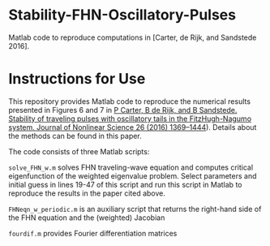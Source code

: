 # Stability-FHN-Oscillatory-Pulses
Matlab code to reproduce computations in [Carter, de Rijk, and Sandstede 2016].

# Instructions for Use

This repository provides Matlab code to reproduce the numerical results presented in Figures 6 and 7 in [P Carter, B de Rijk, and B Sandstede. Stability of traveling pulses with oscillatory tails in the FitzHugh-Nagumo system. Journal of Nonlinear Science 26 (2016) 1369–1444](http://dx.doi.org/10.1007/s00332-016-9308-7)). Details about the methods can be found in this paper.

The code consists of three Matlab scripts:

`solve_FHN_w.m` solves FHN traveling-wave equation and computes critical eigenfunction of the weighted eigenvalue problem. Select parameters and initial guess in lines 19-47 of this script and run this script in Matlab to reproduce the results in the paper cited above.

`FHNeqn_w_periodic.m` is an auxiliary script that returns the right-hand side of the FHN equation and the (weighted) Jacobian 

`fourdif.m` provides Fourier differentiation matrices

